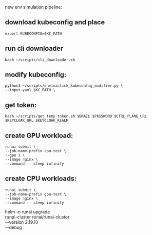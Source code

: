 new env simulation pipeline:

## download kubeconfig and place
```
export KUBECONFIG=$KC_PATH
```

## run cli downloader
```
bash ~/scripts/cli_downloader.sh
```

## modify kubeconfig:
```
python3 ~/scripts/envinaclick_kubeconfig_modifier.py \
--input-yaml $KC_PATH \
```

## get token:
```
bash ~/scripts/get_temp_token.sh $EMAIL $PASSWORD $CTRL_PLANE_URL $KEYCLOAK_URL $KEYCLOAK_REALM
```

## create GPU workload:
```
runai submit \
--job-name-prefix cpu-test \
--gpu 1 \
--image nginx \
--command -- sleep infinity
```
## create CPU workloads:
```
runai submit \
--job-name-prefix gpu-test \
--image nginx \
--command -- sleep infinity
```

helm -n runai upgrade \
runai-cluster runai/runai-cluster \
--version 2.19.10 \
--debug
